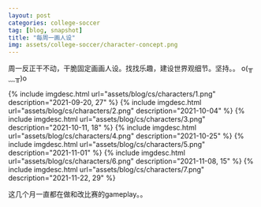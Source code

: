 ```yaml
---
layout: post
categories: college-soccer
tag: [blog, snapshot]
title: "每周一画人设"
img: assets/college-soccer/character-concept.png
---
```


周一反正干不动，干脆固定画画人设。找找乐趣，建设世界观细节。坚持。。 o(╥﹏╥)o

<!--more-->

{% include imgdesc.html url="assets/blog/cs/characters/1.png" description="2021-09-20, 27" %}
{% include imgdesc.html url="assets/blog/cs/characters/2.png" description="2021-10-04" %}
{% include imgdesc.html url="assets/blog/cs/characters/3.png" description="2021-10-11, 18" %}
{% include imgdesc.html url="assets/blog/cs/characters/4.png" description="2021-10-25" %}
{% include imgdesc.html url="assets/blog/cs/characters/5.png" description="2021-11-01" %}
{% include imgdesc.html url="assets/blog/cs/characters/6.png" description="2021-11-08, 15" %}
{% include imgdesc.html url="assets/blog/cs/characters/7.png" description="2021-11-22, 29" %}

这几个月一直都在做和改比赛的gameplay。。